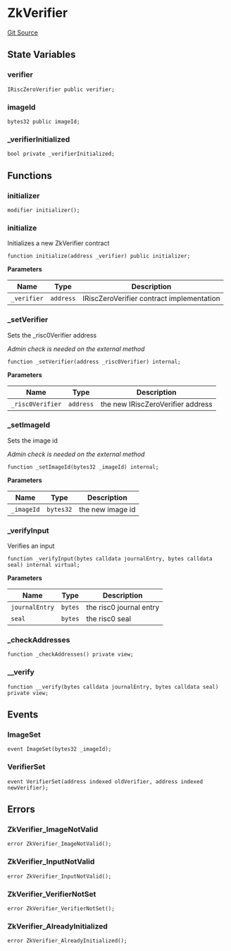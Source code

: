 # ZkVerifier
[Git Source](https://github.com/https://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@malda-protocol/malda-lending/blob/3408a5de0b7e9a81798e0551731f955e891c66df/src\verifier\ZkVerifier.sol)


## State Variables
### verifier

```solidity
IRiscZeroVerifier public verifier;
```


### imageId

```solidity
bytes32 public imageId;
```


### _verifierInitialized

```solidity
bool private _verifierInitialized;
```


## Functions
### initializer


```solidity
modifier initializer();
```

### initialize

Initializes a new ZkVerifier contract


```solidity
function initialize(address _verifier) public initializer;
```
**Parameters**

|Name|Type|Description|
|----|----|-----------|
|`_verifier`|`address`|IRiscZeroVerifier contract implementation|


### _setVerifier

Sets the _risc0Verifier address

*Admin check is needed on the external method*


```solidity
function _setVerifier(address _risc0Verifier) internal;
```
**Parameters**

|Name|Type|Description|
|----|----|-----------|
|`_risc0Verifier`|`address`|the new IRiscZeroVerifier address|


### _setImageId

Sets the image id

*Admin check is needed on the external method*


```solidity
function _setImageId(bytes32 _imageId) internal;
```
**Parameters**

|Name|Type|Description|
|----|----|-----------|
|`_imageId`|`bytes32`|the new image id|


### _verifyInput

Verifies an input


```solidity
function _verifyInput(bytes calldata journalEntry, bytes calldata seal) internal virtual;
```
**Parameters**

|Name|Type|Description|
|----|----|-----------|
|`journalEntry`|`bytes`|the risc0 journal entry|
|`seal`|`bytes`|the risc0 seal|


### _checkAddresses


```solidity
function _checkAddresses() private view;
```

### __verify


```solidity
function __verify(bytes calldata journalEntry, bytes calldata seal) private view;
```

## Events
### ImageSet

```solidity
event ImageSet(bytes32 _imageId);
```

### VerifierSet

```solidity
event VerifierSet(address indexed oldVerifier, address indexed newVerifier);
```

## Errors
### ZkVerifier_ImageNotValid

```solidity
error ZkVerifier_ImageNotValid();
```

### ZkVerifier_InputNotValid

```solidity
error ZkVerifier_InputNotValid();
```

### ZkVerifier_VerifierNotSet

```solidity
error ZkVerifier_VerifierNotSet();
```

### ZkVerifier_AlreadyInitialized

```solidity
error ZkVerifier_AlreadyInitialized();
```

